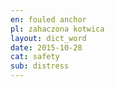 ```yaml
---
en: fouled anchor
pl: zahaczona kotwica
layout: dict_word
date: 2015-10-28
cat: safety
sub: distress
---
```


<!-- TODO: opis -->

